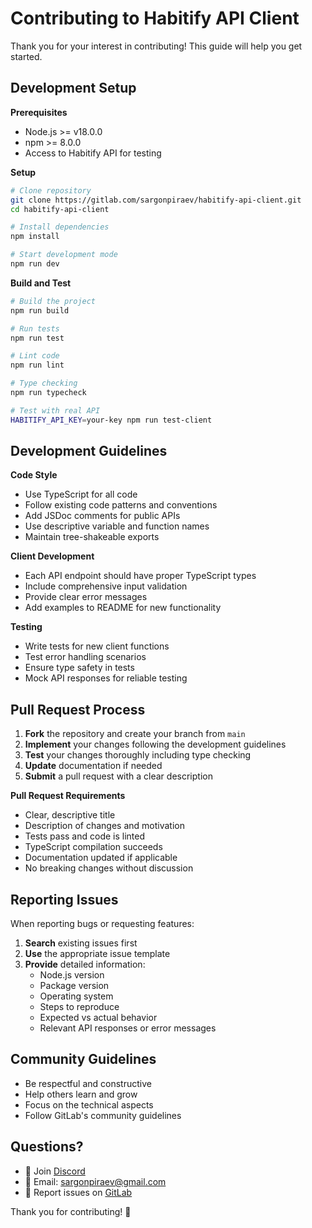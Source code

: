 # Contributing to Habitify API Client

Thank you for your interest in contributing! This guide will help you get started.

## Development Setup

**Prerequisites**
- Node.js >= v18.0.0
- npm >= 8.0.0
- Access to Habitify API for testing

**Setup**
```bash
# Clone repository
git clone https://gitlab.com/sargonpiraev/habitify-api-client.git
cd habitify-api-client

# Install dependencies
npm install

# Start development mode
npm run dev
```

**Build and Test**
```bash
# Build the project
npm run build

# Run tests
npm run test

# Lint code
npm run lint

# Type checking
npm run typecheck

# Test with real API
HABITIFY_API_KEY=your-key npm run test-client
```

## Development Guidelines

**Code Style**
- Use TypeScript for all code
- Follow existing code patterns and conventions
- Add JSDoc comments for public APIs
- Use descriptive variable and function names
- Maintain tree-shakeable exports

**Client Development**
- Each API endpoint should have proper TypeScript types
- Include comprehensive input validation
- Provide clear error messages
- Add examples to README for new functionality

**Testing**
- Write tests for new client functions
- Test error handling scenarios
- Ensure type safety in tests
- Mock API responses for reliable testing

## Pull Request Process

1. **Fork** the repository and create your branch from `main`
2. **Implement** your changes following the development guidelines
3. **Test** your changes thoroughly including type checking
4. **Update** documentation if needed
5. **Submit** a pull request with a clear description

**Pull Request Requirements**
- Clear, descriptive title
- Description of changes and motivation
- Tests pass and code is linted
- TypeScript compilation succeeds
- Documentation updated if applicable
- No breaking changes without discussion

## Reporting Issues

When reporting bugs or requesting features:

1. **Search** existing issues first
2. **Use** the appropriate issue template
3. **Provide** detailed information:
   - Node.js version
   - Package version
   - Operating system
   - Steps to reproduce
   - Expected vs actual behavior
   - Relevant API responses or error messages

## Community Guidelines

- Be respectful and constructive
- Help others learn and grow
- Focus on the technical aspects
- Follow GitLab's community guidelines

## Questions?

- 💬 Join [Discord](https://discord.gg/ZsWGxRGj)
- 📧 Email: [sargonpiraev@gmail.com](mailto:sargonpiraev@gmail.com)
- 🐛 Report issues on [GitLab](https://gitlab.com/sargonpiraev/habitify-api-client/issues)

Thank you for contributing! 🎉 